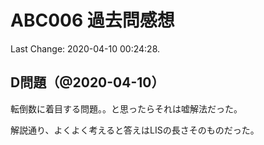 # ABC006 過去問感想

Last Change: 2020-04-10 00:24:28.

## D問題（@2020-04-10）

転倒数に着目する問題。。と思ったらそれは嘘解法だった。

解説通り、よくよく考えると答えはLISの長さそのものだった。

